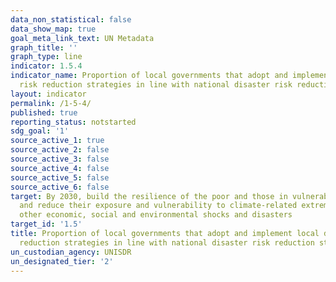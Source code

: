 ```yaml
---
data_non_statistical: false
data_show_map: true
goal_meta_link_text: UN Metadata
graph_title: ''
graph_type: line
indicator: 1.5.4
indicator_name: Proportion of local governments that adopt and implement local disaster
  risk reduction strategies in line with national disaster risk reduction strategies
layout: indicator
permalink: /1-5-4/
published: true
reporting_status: notstarted
sdg_goal: '1'
source_active_1: true
source_active_2: false
source_active_3: false
source_active_4: false
source_active_5: false
source_active_6: false
target: By 2030, build the resilience of the poor and those in vulnerable situations
  and reduce their exposure and vulnerability to climate-related extreme events and
  other economic, social and environmental shocks and disasters
target_id: '1.5'
title: Proportion of local governments that adopt and implement local disaster risk
  reduction strategies in line with national disaster risk reduction strategies
un_custodian_agency: UNISDR
un_designated_tier: '2'
---
```

